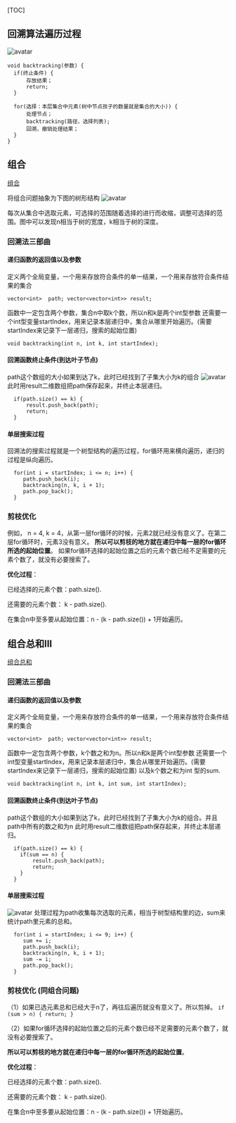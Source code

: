 [TOC]

## 回溯算法遍历过程
![avatar](https://code-thinking-1253855093.file.myqcloud.com/pics/20210130173631174.png)
```
void backtracking(参数) {
  if(终止条件) {
      存放结果；
      return;
  }

  for(选择：本层集合中元素(树中节点孩子的数量就是集合的大小)) {
      处理节点；
      backtracking(路径，选择列表);
      回溯，撤销处理结果；
  }
}
```
## 组合
[组合](https://leetcode.cn/problems/combinations/description/)

将组合问题抽象为下图的树形结构
![avatar](https://code-thinking-1253855093.file.myqcloud.com/pics/20201123195223940.png)

每次从集合中选取元素，可选择的范围随着选择的进行而收缩，调整可选择的范围。图中可以发现n相当于树的宽度，k相当于树的深度。

### 回溯法三部曲
#### 递归函数的返回值以及参数
定义两个全局变量，一个用来存放符合条件的单一结果，一个用来存放符合条件结果的集合

``
  vector<int>  path;
  vector<vector<int>> result;
``

函数中一定包含两个参数，集合n中取k个数，所以n和k是两个int型参数
还需要一个int型变量startIndex，用来记录本层递归中，集合从哪里开始遍历。(需要startIndex来记录下一层递归，搜索的起始位置)

``
  void backtracking(int n, int k, int startIndex);
``
#### 回溯函数终止条件(到达叶子节点)
path这个数组的大小如果到达了k，此时已经找到了子集大小为k的组合
![avatar](https://code-thinking-1253855093.file.myqcloud.com/pics/20201123195407907.png)
此时用result二维数组把path保存起来，并终止本层递归。

```
  if(path.size() == k) {
      result.push_back(path);
      return;
  }
```

#### 单层搜索过程
回溯法的搜索过程就是一个树型结构的遍历过程，for循环用来横向遍历，递归的过程是纵向遍历。

```
  for(int i = startIndex; i <= n; i++) {
     path.push_back(i);
     backtracking(n, k, i + 1);
     path.pop_back();
  }
```

### 剪枝优化
例如， n = 4, k = 4，从第一层for循环的时候，元素2就已经没有意义了。在第二层for循环时，元素3没有意义。
__所以可以剪枝的地方就在递归中每一层的for循环所选的起始位置__。
如果for循环选择的起始位置之后的元素个数已经不足需要的元素个数了，就没有必要搜索了。

__优化过程__：

  已经选择的元素个数：path.size().
  
  还需要的元素个数： k - path.size().
  
  在集合n中至多要从起始位置：n - (k - path.size()) + 1开始遍历。

## 组合总和III

[组合总和](https://leetcode.cn/problems/combination-sum-iii/)

### 回溯法三部曲
#### 递归函数的返回值以及参数
定义两个全局变量，一个用来存放符合条件的单一结果，一个用来存放符合条件结果的集合

``
  vector<int>  path;
  vector<vector<int>> result;
``

函数中一定包含两个参数，k个数之和为n。所以n和k是两个int型参数
还需要一个int型变量startIndex，用来记录本层递归中，集合从哪里开始遍历。(需要startIndex来记录下一层递归，搜索的起始位置) 以及k个数之和为int 型的sum.

``
  void backtracking(int n, int k, int sum, int startIndex);
``
#### 回溯函数终止条件(到达叶子节点)
path这个数组的大小如果到达了k，此时已经找到了子集大小为k的组合。并且path中所有的数之和为n
此时用result二维数组把path保存起来，并终止本层递归。

```
  if(path.size() == k) {
    if(sum == n) {
        result.push_back(path);
        return;
    }
  }
```

#### 单层搜索过程
![avatar](https://code-thinking-1253855093.file.myqcloud.com/pics/20201123195717975-20230310113546003.png)
处理过程为path收集每次选取的元素，相当于树型结构里的边，sum来统计path里元素的总和。

```
  for(int i = startIndex; i <= 9; i++) {
     sum += i;
     path.push_back(i);
     backtracking(n, k, i + 1);
     sum -= i;
     path.pop_back();
  }
```

### 剪枝优化 (同组合问题)

（1）如果已选元素总和已经大于n了，再往后遍历就没有意义了。所以剪掉。
  ``
    if (sum > n) {
       return;
    }
  ``

（2）如果for循环选择的起始位置之后的元素个数已经不足需要的元素个数了，就没有必要搜索了。

   __所以可以剪枝的地方就在递归中每一层的for循环所选的起始位置__。

__优化过程__：

  已经选择的元素个数：path.size().
  
  还需要的元素个数： k - path.size().
  
  在集合n中至多要从起始位置：n - (k - path.size()) + 1开始遍历。
